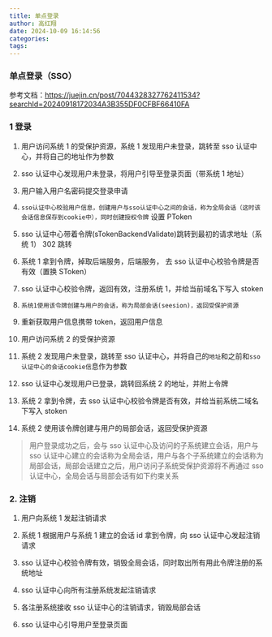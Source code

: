 ```yaml
---
title: 单点登录
author: 高红翔
date: 2024-10-09 16:14:56
categories:
tags:
---
```


### 单点登录（SSO）

参考文档：https://juejin.cn/post/7044328327762411534?searchId=20240918172034A3B355DF0CFBF66410FA

### 1 登录

1. 用户访问系统 1 的受保护资源，系统 1 发现用户未登录，跳转至 sso 认证中心，并将自己的地址作为参数
2. sso 认证中心发现用户未登录，将用户引导至登录页面（带系统 1 地址）
3. 用户输入用户名密码提交登录申请
4. `sso认证中心校验用户信息，创建用户与sso认证中心之间的会话，称为全局会话（这时该会话信息保存到cookie中），同时创建授权令牌` 设置 PToken

5. sso 认证中心带着令牌(sTokenBackendValidate)跳转到最初的请求地址（系统 1） 302 跳转
6. 系统 1 拿到令牌，掉取后端服务，后端服务， 去 sso 认证中心校验令牌是否有效（置换 SToken）
7. sso 认证中心校验令牌，返回有效，注册系统 1，并给当前域名下写入 stoken
8. `系统1使用该令牌创建与用户的会话，称为局部会话(seesion)，返回受保护资源`
9. 重新获取用户信息携带 token，返回用户信息
10. 用户访问系统 2 的受保护资源
11. 系统 2 发现用户未登录，跳转至 sso 认证中心，并将自己的`地址`和之前和`sso认证中心的会话cookie信`息作为参数
12. sso 认证中心发现用户已登录，跳转回系统 2 的地址，并附上令牌
13. 系统 2 拿到令牌，去 sso 认证中心校验令牌是否有效，并给当前系统二域名下写入 stoken
14. 系统 2 使用该令牌创建与用户的局部会话，返回受保护资源

> 用户登录成功之后，会与 sso 认证中心及访问的子系统建立会话，用户与 sso 认证中心建立的会话称为全局会话，用户与各个子系统建立的会话称为局部会话，局部会话建立之后，用户访问子系统受保护资源将不再通过 sso 认证中心，全局会话与局部会话有如下约束关系

### 2. 注销

1. 用户向系统 1 发起注销请求

2. 系统 1 根据用户与系统 1 建立的会话 id 拿到令牌，向 sso 认证中心发起注销请求

3. sso 认证中心校验令牌有效，销毁全局会话，同时取出所有用此令牌注册的系统地址

4. sso 认证中心向所有注册系统发起注销请求

5. 各注册系统接收 sso 认证中心的注销请求，销毁局部会话

6. sso 认证中心引导用户至登录页面
